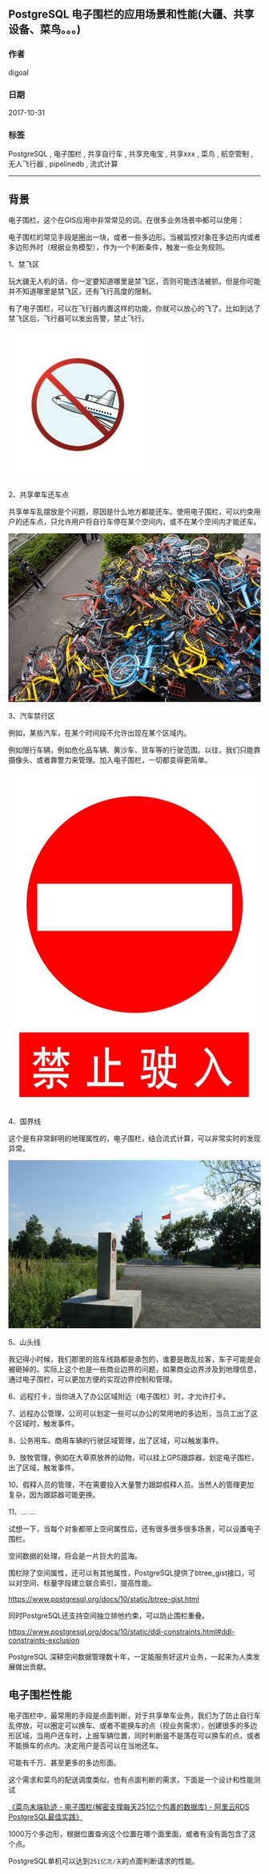 ## PostgreSQL 电子围栏的应用场景和性能(大疆、共享设备、菜鸟。。。)    
                           
### 作者          
digoal          
          
### 日期           
2017-10-31          
            
### 标签          
PostgreSQL , 电子围栏 , 共享自行车 , 共享充电宝 , 共享xxx , 菜鸟 , 航空管制 , 无人飞行器 , pipelinedb , 流式计算           
                      
----                      
                       
## 背景          
电子围栏，这个在GIS应用中非常常见的词。在很多业务场景中都可以使用：    
    
电子围栏的常见手段是圈出一块，或者一些多边形。当被监控对象在多边形内或者多边形外时（根据业务模型），作为一个判断条件，触发一些业务规则。    
    
1、禁飞区    
    
玩大疆无人机的话，你一定要知道哪里是禁飞区，否则可能违法被抓，但是你可能并不知道哪里是禁飞区，还有飞行高度的限制。    
    
有了电子围栏，可以在飞行器内置这样的功能，你就可以放心的飞了。比如到达了禁飞区后，飞行器可以发出告警，禁止飞行。    
    
![pic](20171031_01_pic_001.jpg)    
    
2、共享单车还车点    
    
共享单车乱摆放是个问题，原因是什么地方都能还车。使用电子围栏，可以约束用户的还车点，只允许用户将自行车停在某个空间内，或不在某个空间内才能还车。    
    
![pic](20171031_01_pic_002.jpeg)    
    
3、汽车禁行区    
    
例如，某些汽车，在某个时间段不允许出现在某个区域内。    
    
例如限行车辆，例如危化品车辆、黄沙车、货车等的行驶范围。以往，我们只能靠摄像头、或者靠警力来管理。加入电子围栏，一切都变得更简单。    
    
![pic](20171031_01_pic_003.jpg)    
    
4、国界线    
    
这个是有非常鲜明的地理属性的，电子围栏，结合流式计算，可以非常实时的发现异常。    
    
![pic](20171031_01_pic_004.jpg)    
    
5、山头线    
    
我记得小时候，我们那里的班车线路都是承包的，谁要是敢乱拉客，车子可能是会被砸掉的。实际上这个也是一些商业边界的问题，如果商业边界涉及到地理信息，通过电子围栏，可以更加方便的实现边界控制和管理。    
    
    
6、远程打卡，当你进入了办公区域附近（电子围栏）时，才允许打卡。     
    
7、远程办公管理，公司可以划定一些可以办公的常用地的多边形，当员工出了这个区域时，触发事件。     
    
8、公务用车、商用车辆的行驶区域管理，出了区域，可以触发事件。  
  
9、放牧管理，例如在大草原放养的动物，可以挂上GPS跟踪器，划定电子围栏，出了区域，触发事件。  
  
10、假释人员的管理，不在需要投入大量警力跟踪假释人员。当然人的管理更加复杂，因为跟踪器可能更换。  
  
11、... ...  
    
试想一下，当每个对象都带上空间属性后，还有很多很多很多场景，可以设置电子围栏。    
    
空间数据的处理，将会是一片巨大的蓝海。    
  
围栏除了空间属性，还可以有其他属性，PostgreSQL提供了btree_gist接口，可以对空间、标量字段建立联合索引，提高性能。  
  
https://www.postgresql.org/docs/10/static/btree-gist.html  
  
同时PostgreSQL还支持空间独立排他约束，可以防止围栏重叠。  
  
https://www.postgresql.org/docs/10/static/ddl-constraints.html#ddl-constraints-exclusion  
    
PostgreSQL 深耕空间数据管理数十年，一定能服务好这片业务，一起来为人类发展做出贡献。   
    
## 电子围栏性能    
    
电子围栏中，最常用的手段是点面判断，对于共享单车业务，我们为了防止自行车乱停放，可以圈定可以换车、或者不能换车的点（视业务需求），创建很多的多边形区域，当用户还车时，上报车辆位置，同时判断是不是落在可以换车的点，或者不能换车的点内。决定用户是否可以在当地还车。    
    
可能有千万、甚至更多的多边形面。    
    
这个需求和菜鸟的配送调度类似，也有点面判断的需求，下面是一个设计和性能测试    
    
[《菜鸟末端轨迹 - 电子围栏(解密支撑每天251亿个包裹的数据库) - 阿里云RDS PostgreSQL最佳实践》](../201708/20170803_01.md)      
    
1000万个多边形，根据位置查询这个位置在哪个面里面，或者有没有面包含了这个点。    
    
PostgreSQL单机可以达到```251亿次/天```的点面判断请求的性能。    
    
    
     
